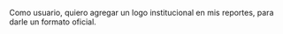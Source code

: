 Como usuario, quiero agregar un logo institucional en mis reportes, para darle un formato oficial.

